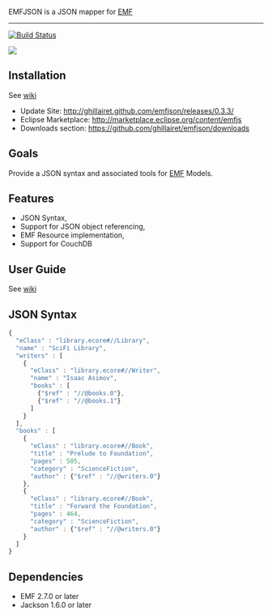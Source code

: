 EMFJSON is a JSON mapper for [EMF](http://www.eclipse.org/emf)

---

[![Build Status](https://secure.travis-ci.org/ghillairet/emfjson.png)](http://travis-ci.org/ghillairet/emfjson)

<a href='http://marketplace.eclipse.org/marketplace-client-intro?mpc_install=188636' title='Drag and drop into a running Eclipse Indigo workspace to install EMFJs'><img src='http://marketplace.eclipse.org/misc/installbutton.png'/></a>

## Installation
 See [wiki](https://github.com/ghillairet/emfjson/wiki/Install)
  
 - Update Site: http://ghillairet.github.com/emfjson/releases/0.3.3/
 - Eclipse Marketplace: http://marketplace.eclipse.org/content/emfjs
 - Downloads section: https://github.com/ghillairet/emfjson/downloads

## Goals
Provide a JSON syntax and associated tools for [EMF](http://www.eclipse.org/emf) Models.

## Features
 - JSON Syntax,
 - Support for JSON object referencing,
 - EMF Resource implementation,
 - Support for CouchDB

## User Guide

See [wiki](https://github.com/ghillairet/emfjson/wiki/Home)

## JSON Syntax

```javascript
{
  "eClass" : "library.ecore#//Library",
  "name" : "SciFi Library",
  "writers" : [ 
    {
      "eClass" : "library.ecore#//Writer",
      "name" : "Isaac Asimov",
      "books" : [ 
        {"$ref" : "//@books.0"}, 
        {"$ref" : "//@books.1"} 
      ]
    } 
  ],
  "books" : [ 
    {
      "eClass" : "library.ecore#//Book",
      "title" : "Prelude to Foundation",
      "pages" : 505,
      "category" : "ScienceFiction",
      "author" : {"$ref" : "//@writers.0"}
    }, 
    {
      "eClass" : "library.ecore#//Book",
      "title" : "Forward the Foundation",
      "pages" : 464,
      "category" : "ScienceFiction",
      "author" : {"$ref" : "//@writers.0"}
    } 
  ]
}
```

## Dependencies

* EMF 2.7.0 or later
* Jackson 1.6.0 or later
